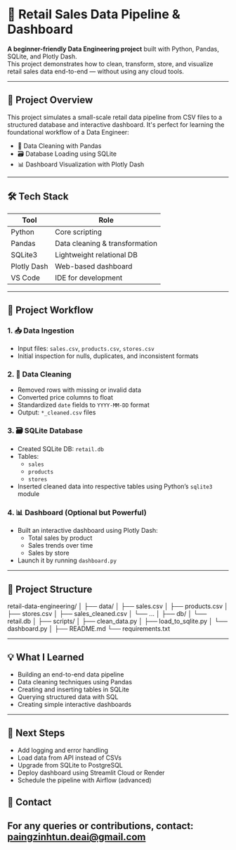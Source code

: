 # 🛒 Retail Sales Data Pipeline & Dashboard

**A beginner-friendly Data Engineering project** built with Python, Pandas, SQLite, and Plotly Dash.  
This project demonstrates how to clean, transform, store, and visualize retail sales data end-to-end — without using any cloud tools.

---

## 📌 Project Overview

This project simulates a small-scale retail data pipeline from CSV files to a structured database and interactive dashboard. It's perfect for learning the foundational workflow of a Data Engineer:

- 🧹 Data Cleaning with Pandas  
- 🗃️ Database Loading using SQLite  
- 📊 Dashboard Visualization with Plotly Dash  

---

## 🛠 Tech Stack

| Tool         | Role                          |
|--------------|-------------------------------|
| Python       | Core scripting                |
| Pandas       | Data cleaning & transformation|
| SQLite3      | Lightweight relational DB     |
| Plotly Dash  | Web-based dashboard           |
| VS Code      | IDE for development           |

---

## 🔁 Project Workflow

### 1. 📥 Data Ingestion

- Input files: `sales.csv`, `products.csv`, `stores.csv`
- Initial inspection for nulls, duplicates, and inconsistent formats

### 2. 🧼 Data Cleaning

- Removed rows with missing or invalid data
- Converted price columns to float
- Standardized `date` fields to `YYYY-MM-DD` format
- Output: `*_cleaned.csv` files

### 3. 🗃️ SQLite Database

- Created SQLite DB: `retail.db`
- Tables:
  - `sales`
  - `products`
  - `stores`
- Inserted cleaned data into respective tables using Python’s `sqlite3` module

### 4. 📊 Dashboard (Optional but Powerful)

- Built an interactive dashboard using Plotly Dash:
  - Total sales by product
  - Sales trends over time
  - Sales by store
- Launch it by running `dashboard.py`

---

## 📁 Project Structure

retail-data-engineering/
│
├── data/
│   ├── sales.csv
│   ├── products.csv
│   ├── stores.csv
│   ├── sales_cleaned.csv
│   └── ...
│
├── db/
│   └── retail.db
│
├── scripts/
│   ├── clean_data.py
│   ├── load_to_sqlite.py
│   └── dashboard.py
│
├── README.md
└── requirements.txt


---

## 💡 What I Learned

- Building an end-to-end data pipeline
- Data cleaning techniques using Pandas
- Creating and inserting tables in SQLite
- Querying structured data with SQL
- Creating simple interactive dashboards

---

## 🚀 Next Steps

- Add logging and error handling
- Load data from API instead of CSVs
- Upgrade from SQLite to PostgreSQL
- Deploy dashboard using Streamlit Cloud or Render
- Schedule the pipeline with Airflow (advanced)

## 📧 Contact
For any queries or contributions, contact: paingzinhtun.deai@gmail.com
---
